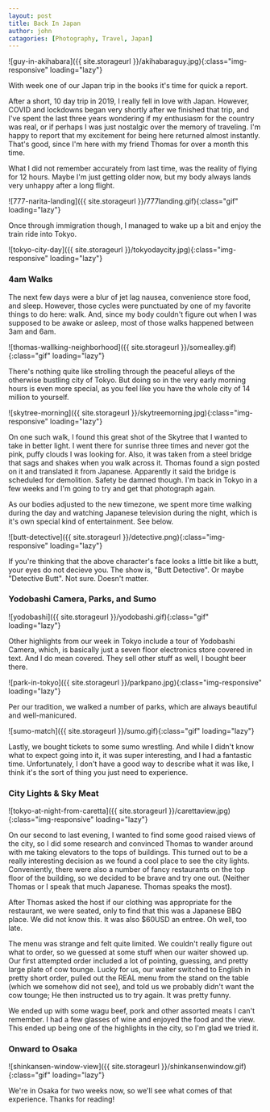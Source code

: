 ```yaml
---
layout: post
title: Back In Japan
author: john
catagories: [Photography, Travel, Japan]
---
```



![guy-in-akihabara]({{ site.storageurl }}/akihabaraguy.jpg){:class="img-responsive" loading="lazy"}

With week one of our Japan trip in the books it's time for quick a report.

After a short, 10 day trip in 2019, I really fell in love with Japan. However, COVID and lockdowns began very shortly after we finished that trip, and I've spent the last three years wondering if my enthusiasm for the country was real, or if perhaps I was just nostalgic over the memory of traveling. I'm happy to report that my excitement for being here returned almost instantly. That's good, since I'm here with my friend Thomas for over a month this time.

What I did not remember accurately from last time, was the reality of flying for 12 hours. Maybe I'm just getting older now, but my body always lands very unhappy after a long flight.

![777-narita-landing]({{ site.storageurl }}/777landing.gif){:class="gif" loading="lazy"}

Once through immigration though, I managed to wake up a bit and enjoy the train ride into Tokyo. 

![tokyo-city-day]({{ site.storageurl }}/tokyodaycity.jpg){:class="img-responsive" loading="lazy"}

### 4am Walks

The next few days were a blur of jet lag nausea, convenience store food, and sleep. However, those cycles were punctuated by one of my favorite things to do here: walk. And, since my body couldn't figure out when I was supposed to be awake or asleep, most of those walks happened between 3am and 6am. 

![thomas-wallking-neighborhood]({{ site.storageurl }}/somealley.gif){:class="gif" loading="lazy"}

There's nothing quite like strolling through the peaceful alleys of the otherwise bustling city of Tokyo. But doing so in the very early morning hours is even more special, as you feel like you have the whole city of 14 million to yourself.

![skytree-morning]({{ site.storageurl }}/skytreemorning.jpg){:class="img-responsive" loading="lazy"}

On one such walk, I found this great shot of the Skytree that I wanted to take in better light. I went there for sunrise three times and never got the pink, puffy clouds I was looking for. Also, it was taken from a steel bridge that sags and shakes when you walk across it. Thomas found a sign posted on it and translated it from Japanese. Apparently it said the bridge is scheduled for demolition. Safety be damned though. I'm back in Tokyo in a few weeks and I'm going to try and get that photograph again.

As our bodies adjusted to the new timezone, we spent more time walking during the day and watching Japanese television during the night, which is it's own special kind of entertainment. See below.

![butt-detective]({{ site.storageurl }}/detective.png){:class="img-responsive" loading="lazy"}

If you're thinking that the above character's face looks a little bit like a butt, your eyes do not decieve you. The show is, "Butt Detective". Or maybe "Detective Butt". Not sure. Doesn't matter.

### Yodobashi Camera, Parks, and Sumo

![yodobashi]({{ site.storageurl }}/yodobashi.gif){:class="gif" loading="lazy"}

Other highlights from our week in Tokyo include a tour of Yodobashi Camera, which, is basically just a seven floor electronics store covered in text. And I do mean covered. They sell other stuff as well, I bought beer there.

![park-in-tokyo]({{ site.storageurl }}/parkpano.jpg){:class="img-responsive" loading="lazy"}

Per our tradition, we walked a number of parks, which are always beautiful and well-manicured. 

![sumo-match]({{ site.storageurl }}/sumo.gif){:class="gif" loading="lazy"}

Lastly, we bought tickets to some sumo wrestling. And while I didn't know what to expect going into it, it was super interesting, and I had a fantastic time. Unfortunately, I don't have a good way to describe what it was like, I think it's the sort of thing you just need to experience.

### City Lights & Sky Meat

![tokyo-at-night-from-caretta]({{ site.storageurl }}/carettaview.jpg){:class="img-responsive" loading="lazy"}

On our second to last evening, I wanted to find some good raised views of the city, so I did some research and convinced Thomas to wander around with me taking elevators to the tops of buildings. This turned out to be a really interesting decision as we found a cool place to see the city lights. Conveniently, there were also a number of fancy restaurants on the top floor of the building, so we decided to be brave and try one out. (Neither Thomas or I speak that much Japanese. Thomas speaks the most). 

<div class="three-image-grid-top-pano image-grid">
    <a 
        href="{{ site.storageurl }}/tokyonightcity.jpg" 
        target="_blank" 
        rel="noreferrer noopener" 
        style='background-image: url("{{ site.storageurl }}/tokyonightcity.jpg");'>
    </a>
    <a 
        href="{{ site.storageurl }}/carettastreetview.jpg" 
        target="_blank" 
        rel="noreferrer noopener"
        style='background-image: url("{{ site.storageurl }}/carettastreetview.jpg");'>
    </a>
    <a 
        href="{{ site.storageurl }}/carettabridgeview.jpg"
        target="_blank"
        rel="noreferrer noopener"
        style='background-image: url("{{ site.storageurl }}/carettabridgeview.jpg");'>
    </a>
</div>

After Thomas asked the host if our clothing was appropriate for the restaurant, we were seated, only to find that this was a Japanese BBQ place. We did not know this. It was also $60USD an entree. Oh well, too late.

The menu was strange and felt quite limited. We couldn't really figure out what to order, so we guessed at some stuff when our waiter showed up. Our first attempted order included a lot of pointing, guessing, and pretty large plate of cow tounge. Lucky for us, our waiter switched to English in pretty short order, pulled out the REAL menu from the stand on the table (which we somehow did not see), and told us we probably didn't want the cow tounge; He then instructed us to try again. It was pretty funny. 

We ended up with some wagu beef, pork and other assorted meats I can't remember. I had a few glasses of wine and enjoyed the food and the view. This ended up being one of the highlights in the city, so I'm glad we tried it.

### Onward to Osaka

![shinkansen-window-view]({{ site.storageurl }}/shinkansenwindow.gif){:class="gif" loading="lazy"}

We're in Osaka for two weeks now, so we'll see what comes of that experience. Thanks for reading!
